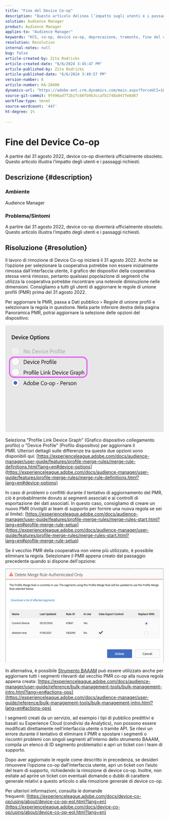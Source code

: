 ```yaml
---
title: "Fine del Device Co-op"
description: "Questo articolo delinea l’impatto sugli utenti e i passaggi necessari per rendere obsoleta la cessazione di Device Co-op"
solution: Audience Manager
product: Audience Manager
applies-to: "Audience Manager"
keywords: "KCS, co-op, device co-op, deprecazione, tramonto, fine del ciclo di vita, PMR, profile merge rule, device stitching, device profile"
resolution: Resolution
internal-notes: null
bug: false
article-created-by: Zita Rodricks
article-created-date: "6/6/2024 3:45:47 PM"
article-published-by: Zita Rodricks
article-published-date: "6/6/2024 3:49:57 PM"
version-number: 6
article-number: KA-20400
dynamics-url: "https://adobe-ent.crm.dynamics.com/main.aspx?forceUCI=1&pagetype=entityrecord&etn=knowledgearticle&id=6d27e0d5-1b24-ef11-840a-000d3a372703"
source-git-commit: 9f496ad7f2b1fc60fb9b3ccafb1748a947fe8d87
workflow-type: tm+mt
source-wordcount: '447'
ht-degree: 1%

---
```


# Fine del Device Co-op


A partire dal 31 agosto 2022, device co-op diventerà ufficialmente obsoleto. Questo articolo illustra l’impatto degli utenti e i passaggi richiesti.

## Descrizione {#description}


### Ambiente

Audience Manager

### Problema/Sintomi

A partire dal 31 agosto 2022, device co-op diventerà ufficialmente obsoleto. Questo articolo illustra l’impatto degli utenti e i passaggi richiesti.


## Risoluzione {#resolution}


Il lavoro di rimozione di Device Co-op inizierà il 31 agosto 2022. Anche se l’opzione per selezionare la cooperativa potrebbe non essere inizialmente rimossa dall’interfaccia utente, il grafico dei dispositivi della cooperativa stessa verrà rimosso, pertanto qualsiasi popolazione di segmenti che utilizza la cooperativa potrebbe riscontrare una notevole diminuzione nelle dimensioni. Consigliamo a tutti gli utenti di aggiornare le regole di unione profili (PMR) prima del 31 agosto 2022.

Per aggiornare le PMR, passa a Dati pubblico `>`  Regole di unione profili e selezionare la regola in questione. Nella parte inferiore destra della pagina Panoramica PMR, potrai aggiornare la selezione delle opzioni del dispositivo:

![](assets/29cf3d52-d61f-ed11-b83e-0022480868ff.png)

Seleziona &quot;Profile Link Device Graph&quot; (Grafico dispositivo collegamento profilo) o &quot;Device Profile&quot; (Profilo dispositivo) per aggiornare il PMR. Ulteriori dettagli sulle differenze tra queste due opzioni sono disponibili qui: [https://experienceleague.adobe.com/docs/audience-manager/user-guide/features/profile-merge-rules/merge-rule-definitions.html?lang=en#device-options](https://experienceleague.adobe.com/docs/audience-manager/user-guide/features/profile-merge-rules/merge-rule-definitions.html?lang=en#device-options)

In caso di problemi o conflitti durante il tentativo di aggiornamento del PMR, ciò è probabilmente dovuto ai segmenti associati e ai controlli di esportazione dei dati associati. In questo caso, consigliamo di creare un nuovo PMR (rivolgiti ai team di supporto per fornire una nuova regola se sei al limite): [https://experienceleague.adobe.com/docs/audience-manager/user-guide/features/profile-merge-rules/merge-rules-start.html?lang=en#profile-merge-rule-setup](https://experienceleague.adobe.com/docs/audience-manager/user-guide/features/profile-merge-rules/merge-rules-start.html?lang=en#profile-merge-rule-setup)

Se il vecchio PMR della cooperativa non viene più utilizzato, è possibile eliminare la regola. Selezionare il PMR appena creato dal passaggio precedente quando si dispone dell&#39;opzione:

![](assets/82d7968f-9950-ed11-bba2-0022480868ff.png)

In alternativa, è possibile [Strumento BAAAM](https://experienceleague.adobe.com/docs/audience-manager/user-guide/reference/bulk-management-tools/bulk-management-intro.html?lang=en) può essere utilizzato anche per aggiornare tutti i segmenti rilevanti dal vecchio PMR co-op alla nuova regola appena creata: [https://experienceleague.adobe.com/docs/audience-manager/user-guide/reference/bulk-management-tools/bulk-management-intro.html?lang=en#actions-ops](https://experienceleague.adobe.com/docs/audience-manager/user-guide/reference/bulk-management-tools/bulk-management-intro.html?lang=en#actions-ops)

I segmenti creati da un servizio, ad esempio i tipi di pubblico predittivi e basati su Experience Cloud (condivisi da Analytics), non possono essere modificati direttamente nell’interfaccia utente o tramite API. Se rilevi un errore durante il tentativo di eliminare il PMR e spostare i segmenti o riscontri problemi con singoli segmenti all’interno dello strumento BAAAM, compila un elenco di ID segmento problematici e apri un ticket con i team di supporto. 

Dopo aver aggiornato le regole come descritto in precedenza, se desideri rimuovere l’opzione co-op dall’interfaccia utente, apri un ticket con l’aiuto del team di supporto, richiedendo la rimozione di device co-op. Inoltre, non esitate ad aprire un ticket con eventuali domande o dubbi di carattere generale relativi a questo articolo o alla rimozione generale di device co-op.

Per ulteriori informazioni, consulta le domande frequenti: [https://experienceleague.adobe.com/docs/device-co-op/using/about/device-co-op-eol.html?lang=en](https://experienceleague.adobe.com/docs/device-co-op/using/about/device-co-op-eol.html?lang=en)
